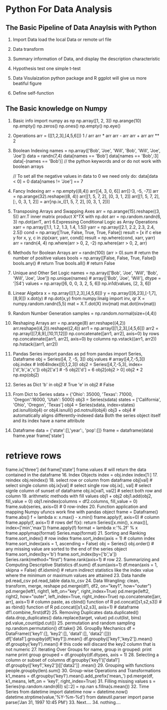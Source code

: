 # Python For Data Analysis

## The Basic Pipeline of Data Anaylsis with Python
1. Import Data
   load the local Data or remote url file

2. Data transform
3. Summary information of Data, and display the description characteristic
4. Hypothesis test
	one simple t-test

5. Data Visulaization
	python package and R ggplot will give us more beatiful figure
6. Define self-function


## The Basic knowledge on Numpy
1. Basic info
   import numpy as np
   np.array([1, 2, 3])
   np.arange(10)
   np.empty()
   np.zeros()
   np.ones()
   np.empty()
   np.eye()

2. Operations
   arr = ([[1,2,3],[4,5,6]])
   1 / arr
   arr * arr
   arr - arr
   arr + arr
   arr ** 2
3. Boolean Indexing
   names = np.array(['Bob', 'Joe', 'Will', 'Bob', 'Will', 'Joe', 'Joe']) 
   data = randn(7,4)
   data[names == 'Bob']
   data[names == 'Bob',:3]
   data[-(names == 'Bob')]
   // the python keywords and or do not work with boolean arrays

   // To set all the negative values in data to 0 we need only do:
   data[data < 0] = 0
   data[names != 'Joe'] == 7
4. Fancy Indexing
   arr = np.empty((8,4))
   arr[[4, 3, 0, 6]] 
   arr[[-3, -5, -7]]
   arr = np.arange(32).reshape((8, 4))
   arr[[1, 5, 7, 2], [0, 3, 1, 2]]
   arr[[1, 5, 7, 2], [:, 0, 3, 1, 2]] = arr[np.ix_([1, 5, 7, 2], [0, 3, 1, 2])]
5. Transposing Arrays and Swapping Axes
   arr = np.arange(15).reshape((3, 5))
   arr.T
   inner matrix product X^TX with np.dot
   arr = np.random.randn(6, 3)
   np.dot(arrT, arr)
6.Expressing Conditional Logic as Array Operations
   xarr = np.array([1.1, 1.2, 1.3, 1.4, 1.5])
   yarr = np.array([2.1, 2.2, 2.3, 2.4, 2.5])
   cond = np.array([True, False, True, True, False]) 
   result = [x if c else y for x, y, c in zip(xarr, yarr, cond)]
   result = np.where(cond, xarr, yarr)
   arr = randn(4, 4)
   np.where(arr > 0, 2, -2)
   np.where(arr > 0, 2, arr)
7. Methods for Boolean Arrays
   arr = randn(100)
   (arr > 0).sum # return the number of positive values
   bools = np.array([False, False, True, False])
   bools.any() # return True
   bools.all() # return False
8. Unique and Other Set Logic
   names = np.array(['Bob', 'Joe', 'Will', 'Bob', 'Will', 'Joe', 'Joe'])
   np.unique(names) # array(['Bob', 'Joe', 'Will'], dtype = '|S4')
   values = np.array([6, 0, 0, 3, 2, 5, 6])
   np.in1d(values, [2, 3, 6])
9. Linear Algebra
   x = np.array([[1,2,3],[4,5,6]])
   y = np.array([[6,23],[-1,7],[8,9]])
   x.dot(y) # np.dot(x,y)
   from numpy.linalg import inv, qr
   X = numpy.random.randn(5,5) 
   mat = X.T.dot(X)
   inv(mat)
   mat.dot(inv(mat))
10. Random Number Generation
   samples = np.random.normal(size=(4,4))
11. Reshaping Arrays
   arr = np.arange(8)
   arr.reshape((4,2))
   arr.reshape((4,2)).reshape((2,4))
   arr1 = np.array([[1,2,3],[4,5,6]])
   arr2 = np.array([[7,8,9],[10,11,12]])
   np.concatenate([arr1, arr2], axis=0) by rows
   np.concatenate([arr1, arr2], axis=0) by columns
   np.vstack((arr1, arr2))
   np.hstack((arr1, arr2))
12. Pandas Series
   import pandas as pd
   from pandas import Series, Dataframe
   obj = Series([4, 7, -5, 3])
   obj.values # array([4,7,-5,3])
   obj.index # Int64Index([0,1,2,3])
   obj2 = Series([4,7,-5,3], index=['d','b','a','c'])
   obj2['a'] # -5
   obj2['d'] = 6
   obj2[obj2 > 0]
   obj2 * 2
   np.exp(obj2)
13. Series as Dict
   'b' in obj2 # True
   'e' in obj2 # False
14. From Dict to Series
   sdata = {'Ohio': 35000, 'Texas': 71000, 'Oregon':16000, 'Utah': 5000}
   obj3 = Series(sdata)
   states = ['California', 'Ohio', 'Oregon', 'Texas']
   obj4 = Series(sdata, index=states)
   pd.isnull(obj4) or obj4.isnull()
   pd.notnull(obj4)
   obj3 + obj4 # automatically aligns differently-indexed data
   Both the series object itself and its index have a name attribute
15. Dataframe
   data = {'state':[],'year':, 'pop':[]}
   frame = dataframe(data)
   frame.year
   frame['state']
   # retrieve rows
   frame.ix['three']
   del frame['state']
   frame.values # will return the data contained in the dataframe
16. Index Objects
   index = obj.index
   index[1:]
17. reindex
   obj.reindex()
18. select row or column from dataframe
   obj[val] # select single column
   obj.ix[val] # select single row
   obj.ix[:, val] # select signle column of sunset of dataframe
   obj.ix[val1, val2] # select both row and column
19. arithmetic methods with fill values
   obj1 + obj2
   obj1.add(obj2, fill_value = 0)
   obj1.reindex(columns = df2.columns, fill_value = 0)
   frame.sub(series, axis=0) # 0 row-index 
20. Function application and mapping
   Numpy ufuncs work fine with pandas object
   frame = Dataframe()
   frame.abs()
   f = lambda x: x.max() - x.min()
   frame.apply(f, axis=0) # column
   frame.apply(f, axis=1) # rows
   def f(x):
	return Series([x.min(), x.max()], index=['min','max'])
   frame.apply(f)
   format = lambda x:'%.2f' % x
   frame.applymap(format)
   Series.map(format)
21. Sorting and Ranking
   frame.sort_index() # row index
   frame.sort_index(axis = 1) # column index
   frame.sort_index(axis = 1, ascending = False)
   obj = Series()
   obj.order() # any missing value are sorted to the end of the series object
   frame.sort_index(by='b')
   frame.sort_index(by=['b','a'])
   Series.rank(method="first")
   frame.rank(axis=1) # row
22. Summarizing and Computing Descriptive Statistics
   df.sum()
   df.sum(axis=1) 
   df.mean(axis = 1, skipna = False)
   df.idxmin() # return indirect statistics like the index value where the minimum or maximum values are attained
23. Data handle
   pd.read_csv
   pd.read_table
   data.to_csv 
24. Data Wrangling: clean, transform, merge, reshape
   pd.merge(df1, df2, on="key1", how="outer")
   pd.merge(left1, right1, left_on="key", right_index=True)
   pd.merge(left2, right2, how="outer", left_index=True, right_index=True)
   np.concatenate([arr, arr], axis=1) # column paste, as cbind() function of R
   pd.concat([s1,s2,s3]) # as rbind() function of R
   pd.concat([s1,s2,s3], axis=1) # dataframe
   df1.combine_first(df2)
25. Removing Duplicates
   data.duplicated()
   data.drop_duplicates()
   data.replace(target, value)
   pd.cut(list, bins)
   pd.value_count(pd.cut())
25. permutation and random sampling
   np.random.permutation()
   df.take()
26. GroupBy Mechanics
   df = DataFrame({'key1':[], 'key2':[], 'data1':[], 'data2':[]})
   df['data1'].groupby(df['key1']).mean()
   df.groupby(['key1','key2']).mean()
   df.groupby('key1').mean() # this code will discard the key2 column that is not numeric
27. Iterating Over Groups
   for name, group in grouped:
        print name
        print group
   grouped = df.groupby(df.dtypes, axis = 1)
28. Selecting a column or subset of columns
   df.groupby('key1')['data1']
   df.groupby(['key1','key2'])[['data2']] .mean()
29. Grouping with functions
   people.groupby(len).sum()
30. Group-wise Operations and Transformations
   k1_means = df.groupby('key1').mean().add_prefix('mean_')
   pd.merge(df, k1_means, left_on = 'key1', right_index=True)
31. Filling missing values
   s = Series(np.random.randn(6))
   s[::2] = np.nan
   s.fillna(s.mean())
32. Time Series
   from datetime import datetime
   now = datetime.now()
   datetime.strptime(value,'%Y-%m-%d')
   from dateutil.parser import parse
   parse('Jan 31, 1997 10:45 PM')
33. Next.... 
34. nothing....

